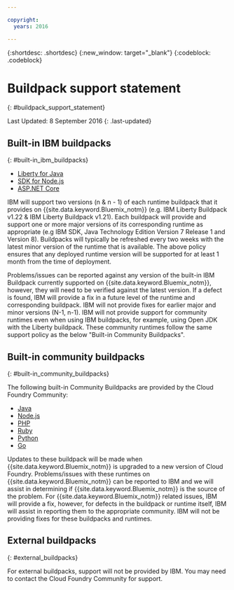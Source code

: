 ```yaml
---

copyright:
  years: 2016

---
```


{:shortdesc: .shortdesc}
{:new_window: target="_blank"}
{:codeblock: .codeblock}

# Buildpack support statement
{: #buildpack_support_statement}

Last Updated: 8 September 2016
{: .last-updated}

## Built-in IBM buildpacks
{: #built-in_ibm_buildpacks}

* [Liberty for Java](../runtimes/liberty/index.html)
* [SDK for Node.js](../runtimes/nodejs/index.html)
* [ASP.NET Core](../runtimes/dotnet/index.html)

IBM will support two versions (n & n - 1) of each runtime buildpack that it provides on {{site.data.keyword.Bluemix_notm}} (e.g. IBM Liberty Buildpack v1.22 & IBM Liberty Buildpack v1.21). Each buildpack will provide and support one or more major versions of its corresponding runtime as appropriate (e.g IBM SDK, Java Technology Edition Version 7 Release 1 and Version 8). Buildpacks will typically be refreshed every two weeks with the latest minor version of the runtime that is available. The above policy ensures that any deployed runtime version will be supported for at least 1 month from the time of deployment.

Problems/issues can be reported against any version of the built-in IBM Buildpack currently supported on {{site.data.keyword.Bluemix_notm}}, however, they will need to be verified against the latest version. If a defect is found, IBM will provide a fix in a future level of the runtime and corresponding buildpack. IBM will not provide fixes for earlier major and minor versions (N-1, n-1). IBM will not provide support for community runtimes even when using IBM buildpacks, for example, using Open JDK with the Liberty buildpack. These community runtimes follow the same support policy as the below "Built-in Community Buildpacks".

## Built-in community buildpacks
{: #built-in_community_buildpacks}

The following built-in Community Buildpacks are provided by the Cloud Foundry Community:

* [Java](../runtimes/tomcat/index.html)
* [Node.js](https://github.com/cloudfoundry/nodejs-buildpack)
* [PHP](../runtimes/php/index.html)
* [Ruby](../runtimes/ruby/index.html)
* [Python](../runtimes/python/index.html)
* [Go](../runtimes/go/index.html)

Updates to these buildpack will be made when {{site.data.keyword.Bluemix_notm}} is upgraded to a new version of Cloud Foundry. Problems/issues with these runtimes on {{site.data.keyword.Bluemix_notm}} can be reported to IBM and we will assist in determining if {{site.data.keyword.Bluemix_notm}} is the source of the problem. For {{site.data.keyword.Bluemix_notm}} related issues, IBM will provide a fix, however, for defects in the buildpack or runtime itself, IBM will assist in reporting them to the appropriate community. IBM will not be providing fixes for these buildpacks and runtimes.

## External buildpacks
{: #external_buildpacks}


For external buildpacks, support will not be provided by IBM. You may need to contact the Cloud Foundry Community for support. 


